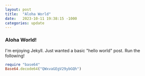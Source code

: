 ```yaml
---
layout: post
title:  "Aloha World"
date:   2023-10-11 19:38:15 -1000
categories: update
---
```

### Aloha World!

I'm enjoying Jekyll.  Just wanted a basic "hello world" post.  Run the following!

```ruby
require "base64"
Base64.decode64("QWxvaGEgV29ybGQh")
```
